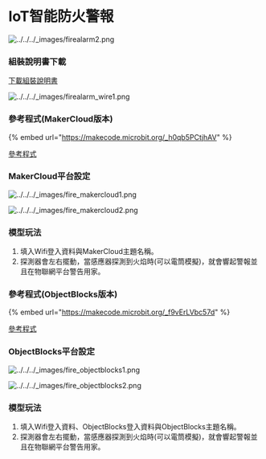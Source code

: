 # IoT智能防火警報

![../../../\_images/firealarm2.png](https://kittenbothk.readthedocs.io/en/latest/\_images/firealarm2.png)

### 組裝說明書下載

[下載組裝說明書](https://github.com/kittenbothk/kittenbothk/raw/master/Kits/classroom\_inventor/iot\_instructions/images/firealarm.pdf)

![../../../\_images/firealarm\_wire1.png](https://kittenbothk.readthedocs.io/en/latest/\_images/firealarm\_wire1.png)

### 參考程式(MakerCloud版本)

{% embed url="https://makecode.microbit.org/_h0qb5PCtjhAV" %}

[參考程式](https://makecode.microbit.org/\_h0qb5PCtjhAV)

### MakerCloud平台設定

![../../../\_images/fire\_makercloud1.png](https://kittenbothk.readthedocs.io/en/latest/\_images/fire\_makercloud1.png)

![../../../\_images/fire\_makercloud2.png](https://kittenbothk.readthedocs.io/en/latest/\_images/fire\_makercloud2.png)

### 模型玩法

1. 填入Wifi登入資料與MakerCloud主題名稱。
2. 探測器會左右擺動，當感應器探測到火焰時(可以電筒模擬)，就會響起警報並且在物聯網平台警告用家。

### 參考程式(ObjectBlocks版本)

{% embed url="https://makecode.microbit.org/_f9vErLVbc57d" %}

[參考程式](https://makecode.microbit.org/\_f9vErLVbc57d)

### ObjectBlocks平台設定

![../../../\_images/fire\_objectblocks1.png](https://kittenbothk.readthedocs.io/en/latest/\_images/fire\_objectblocks1.png)

![../../../\_images/fire\_objectblocks2.png](https://kittenbothk.readthedocs.io/en/latest/\_images/fire\_objectblocks2.png)

### 模型玩法

1. 填入Wifi登入資料、ObjectBlocks登入資料與ObjectBlocks主題名稱。
2. 探測器會左右擺動，當感應器探測到火焰時(可以電筒模擬)，就會響起警報並且在物聯網平台警告用家。
